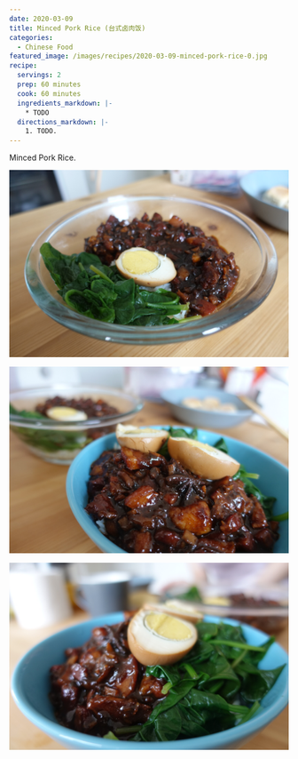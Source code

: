 ```yaml
---
date: 2020-03-09
title: Minced Pork Rice (台式卤肉饭)
categories:
  - Chinese Food
featured_image: /images/recipes/2020-03-09-minced-pork-rice-0.jpg
recipe:
  servings: 2
  prep: 60 minutes
  cook: 60 minutes
  ingredients_markdown: |-
    * TODO
  directions_markdown: |-
    1. TODO.
---
```

Minced Pork Rice.

![pic](/images/recipes/2020-03-09-minced-pork-rice-1.jpg)

![pic](/images/recipes/2020-03-09-minced-pork-rice-2.jpg)

![pic](/images/recipes/2020-03-09-minced-pork-rice-3.jpg)